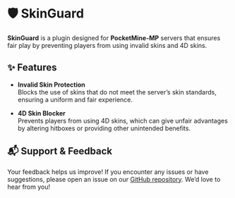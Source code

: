 # 🛡️ SkinGuard

**SkinGuard** is a plugin designed for **PocketMine-MP** servers that ensures fair play by preventing players from using invalid skins and 4D skins.

## ✨ Features

- **Invalid Skin Protection**  
  Blocks the use of skins that do not meet the server’s skin standards, ensuring a uniform and fair experience.

- **4D Skin Blocker**  
  Prevents players from using 4D skins, which can give unfair advantages by altering hitboxes or providing other unintended benefits.

## 📬 Support & Feedback

Your feedback helps us improve! If you encounter any issues or have suggestions, please open an issue on our [GitHub repository](https://github.com/kronnosy/skinguard/issues). We’d love to hear from you!
